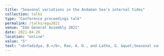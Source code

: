 ```yaml
---
title: "Seasonal variations in the Andaman Sea’s internal tides"
collection: talks
type: "Conference proceedings talk"
permalink: /talks/egu2021
venue: "EGU General Assembly 2021"
date: 2021-04-26
location: "online"
value: "5"
text: "<b>Yadidya, B.</b>, Rao, A. D., and Latha, G. &quot;Seasonal variations in the Andaman Sea’s internal tides&quot;, <b><i>EGU General Assembly 2021</i></b>, online, 19–30 Apr 2021, EGU21-14439, https://doi.org/10.5194/egusphere-egu21-14439, 2021."
---
```


